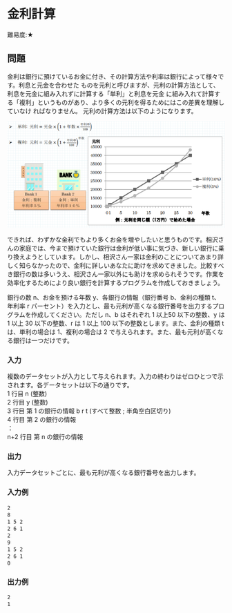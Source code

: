 # 金利計算

難易度:★

## 問題
金利は銀行に預けているお金に付き、その計算方法や利率は銀行によって様々です。利息と元金を合わせた
ものを元利と呼びますが、元利の計算方法として、利息を元金に組み入れずに計算する「単利」と利息を元金
に組み入れて計算する「複利」というものがあり、より多くの元利を得るためにはこの差異を理解していなけ
ればなりません。
元利の計算方法は以下のようになります。

!["図"](./images/11-01.png)

できれば、わずかな金利でもより多くお金を増やしたいと思うものです。相沢さんの家庭では、今まで預けていた銀行は金利が低い事に気づき、新しい銀行に乗り換えようとしています。しかし、相沢さん一家は金利のことについてあまり詳しく知らなかったので、金利に詳しいあなたに助けを求めてきました。比較すべき銀行の数は多いうえ、相沢さん一家以外にも助けを求められそうです。作業を効率化するためにより良い銀行を計算するプログラムを作成しておきましょう。

銀行の数 n、お金を預ける年数 y、各銀行の情報（銀行番号 b、金利の種類 t、年利率 r パーセント）を入力とし、最も元利が高くなる銀行番号を出力するプログラムを作成してください。ただし n、b はそれぞれ 1 以上50 以下の整数、y は 1 以上 30 以下の整数、r は 1 以上 100 以下の整数とします。また、金利の種類 t は、単利の場合は 1、複利の場合は 2 で与えられます。また、最も元利が高くなる銀行は一つだけです。


### 入力
複数のデータセットが入力として与えられます。入力の終わりはゼロひとつで示されます。各データセットは以下の通りです。  
1 行目 n (整数)  
2 行目 y (整数)  
3 行目 第 1 の銀行の情報 b r t (すべて整数 ; 半角空白区切り)  
4 行目 第 2 の銀行の情報  
：  
n+2 行目 第 n の銀行の情報  

### 出力
入力データセットごとに、最も元利が高くなる銀行番号を出力します。

### 入力例
```
2
8
1 5 2
2 6 1
2
9
1 5 2
2 6 1
0
```


### 出力例
```
2
1
```
